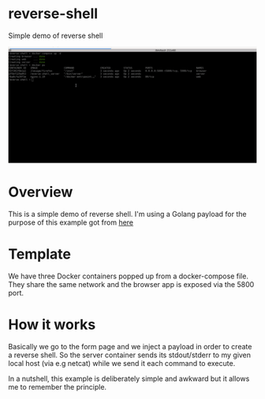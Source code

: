 # reverse-shell
Simple demo of reverse shell

![Demo](https://github.com/jclegras/reverse-shell/blob/master/media/demo.gif)

# Overview

This is a simple demo of reverse shell.
I'm using a Golang payload for the purpose of this example got from [here](https://github.com/swisskyrepo/PayloadsAllTheThings/blob/master/Methodology%20and%20Resources/Reverse%20Shell%20Cheatsheet.md#golang)

# Template

We have three Docker containers popped up from a docker-compose file.
They share the same network and the browser app is exposed via the 5800 port.

# How it works

Basically we go to the form page and we inject a payload in order to create a reverse shell.
So the server container sends its stdout/stderr to my given local host (via e.g netcat) while we send it each command to execute.

In a nutshell, this example is deliberately simple and awkward but it allows me to remember the principle.
